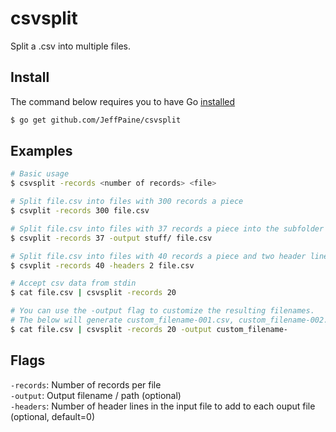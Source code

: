 # csvsplit

Split a .csv into multiple files.

## Install
The command below requires you to have Go [installed](https://golang.org/doc/install)
```bash
$ go get github.com/JeffPaine/csvsplit
```

## Examples
```bash
# Basic usage
$ csvsplit -records <number of records> <file>

# Split file.csv into files with 300 records a piece
$ csvplit -records 300 file.csv

# Split file.csv into files with 37 records a piece into the subfolder 'stuff'
$ csvplit -records 37 -output stuff/ file.csv

# Split file.csv into files with 40 records a piece and two header lines
$ csvplit -records 40 -headers 2 file.csv

# Accept csv data from stdin
$ cat file.csv | csvsplit -records 20

# You can use the -output flag to customize the resulting filenames.
# The below will generate custom_filename-001.csv, custom_filename-002.csv, etc.
$ cat file.csv | csvsplit -records 20 -output custom_filename-
```

## Flags
`-records`: Number of records per file  
`-output`: Output filename / path (optional)  
`-headers`: Number of header lines in the input file to add to each ouput file (optional, default=0)
